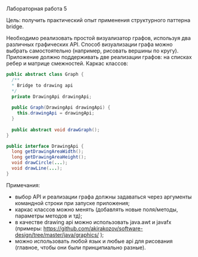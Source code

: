 Лабораторная работа 5

Цель: получить практический опыт применения структурного паттерна bridge.

Необходимо реализовать простой визуализатор графов, используя два различных графических
API. Способ визуализации графа можно выбрать самостоятельно (например, рисовать
вершины по кругу). Приложение должно поддерживать две реализации графов: на списках
ребер и матрице смежностей. Каркас классов:

```Java
public abstract class Graph {
  /**
  * Bridge to drawing api
  */
  private DrawingApi drawingApi;
  
  public Graph(DrawingApi drawingApi) {
    this.drawingApi = drawingApi;
  }
  
  public abstract void drawGraph();
}

public interface DrawingApi {
  long getDrawingAreaWidth();
  long getDrawingAreaHeight();
  void drawCircle(...);
  void drawLine(...);
}
```

Примечания:
* выбор API и реализации графа должны задаваться через аргументы командной строки
при запуске приложения;
* каркас классов можно менять (добавлять новые поля/методы, параметры методов и тд);
* в качестве drawing api можно использовать java.awt и javafx (примеры:
https://github.com/akirakozov/software-design/tree/master/java/graphics/ );
* можно использовать любой язык и любые api для рисования (главное, чтобы они были
принципиально разные).